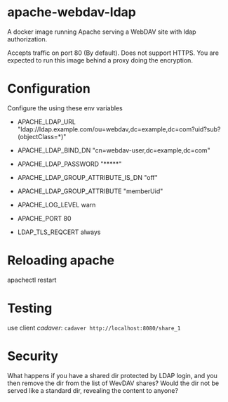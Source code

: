 # apache-webdav-ldap
A docker image running Apache serving a WebDAV site with ldap authorization. 

Accepts traffic on port 80 (By default). Does not support HTTPS. You are expected to run this image behind a proxy doing the encryption.

# Configuration
Configure the using these env variables

* APACHE_LDAP_URL "ldap://ldap.example.com/ou=webdav,dc=example,dc=com?uid?sub?(objectClass=*)"
* APACHE_LDAP_BIND_DN "cn=webdav-user,dc=example,dc=com"
* APACHE_LDAP_PASSWORD "*****"
* APACHE_LDAP_GROUP_ATTRIBUTE_IS_DN "off"
* APACHE_LDAP_GROUP_ATTRIBUTE "memberUid"

* APACHE_LOG_LEVEL warn
* APACHE_PORT 80

* LDAP_TLS_REQCERT always

# Reloading apache
apachectl restart

# Testing
use client _cadaver_: `cadaver http://localhost:8080/share_1`

# Security
What happens if you have a shared dir protected by LDAP login, and you then remove the dir
from the list of WevDAV shares? Would the dir not be served like a standard dir, revealing
the content to anyone?
